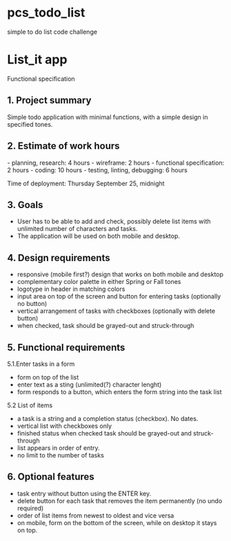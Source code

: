 pcs_todo_list
=============

simple to do list code challenge

<h1>List_it app</h1>
Functional specification

<h2>1. Project summary</h2>

Simple todo application with minimal functions, with a simple design in specified tones.

<h2>2. Estimate of work hours</h2>
  - planning, research: 4 hours
  - wireframe: 2 hours
  - functional specification: 2 hours
  - coding: 10 hours
  - testing, linting, debugging: 6 hours

Time of deployment: Thursday September 25, midnight

<h2>3. Goals</h2>

- User has to be able to add and check, possibly delete list items with unlimited number of characters and tasks.
- The application will be used on both mobile and desktop.

<h2>4. Design requirements</h2>

- responsive (mobile first?) design that works on both mobile and desktop 
- complementary color palette in either Spring or Fall tones
- logotype in header in matching colors
- input area on top of the screen and button for entering tasks (optionally no button)
- vertical arrangement of tasks with checkboxes (optionally with delete button)
- when checked, task should be grayed-out and struck-through

<h2>5. Functional requirements</h2>

5.1.Enter tasks in a form
- form on top of the list
- enter text as a sting (unlimited(?) character lenght)
- form responds to a button, which enters the form string into the task list

5.2 List of items
- a task is a string and a completion status (checkbox). No dates.
- vertical list with checkboxes only
- finished status when checked task should be grayed-out and struck-through
- list appears in order of entry.
- no limit to the number of tasks

<h2>6. Optional features</h2>

- task entry without button using the ENTER key.
- delete button for each task that removes the item permanently (no undo required)
- order of list items from newest to oldest and vice versa
- on mobile, form on the bottom of the screen, while on desktop it stays on top. 



